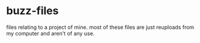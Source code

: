 # buzz-files
files relating to a project of mine. most of these files are just reuploads from my computer and aren't of any use.
